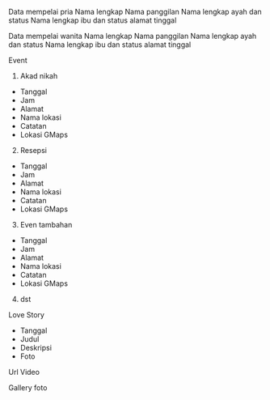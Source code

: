 Data mempelai pria
Nama lengkap
Nama panggilan
Nama lengkap ayah dan status
Nama lengkap ibu dan status
alamat tinggal

Data mempelai wanita
Nama lengkap
Nama panggilan
Nama lengkap ayah dan status
Nama lengkap ibu dan status
alamat tinggal

Event
1. Akad nikah
  - Tanggal
  - Jam
  - Alamat
  - Nama lokasi
  - Catatan
  - Lokasi GMaps

2. Resepsi
  - Tanggal
  - Jam
  - Alamat
  - Nama lokasi
  - Catatan
  - Lokasi GMaps

3. Even tambahan
  - Tanggal
  - Jam
  - Alamat
  - Nama lokasi
  - Catatan
  - Lokasi GMaps

4. dst

Love Story
  - Tanggal
  - Judul
  - Deskripsi
  - Foto

Url Video

Gallery foto

